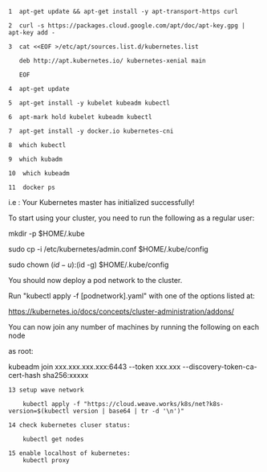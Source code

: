     1  apt-get update && apt-get install -y apt-transport-https curl

    2  curl -s https://packages.cloud.google.com/apt/doc/apt-key.gpg | apt-key add -

    3  cat <<EOF >/etc/apt/sources.list.d/kubernetes.list

       deb http://apt.kubernetes.io/ kubernetes-xenial main

       EOF

    4  apt-get update

    5  apt-get install -y kubelet kubeadm kubectl

    6  apt-mark hold kubelet kubeadm kubectl

    7  apt-get install -y docker.io kubernetes-cni

    8  which kubectl

    9  which kubadm

    10  which kubeadm

    11  docker ps

i.e :
Your Kubernetes master has initialized successfully!

To start using your cluster, you need to run the following as a regular user:

  mkdir -p $HOME/.kube

  sudo cp -i /etc/kubernetes/admin.conf $HOME/.kube/config

  sudo chown $(id -u):$(id -g) $HOME/.kube/config

You should now deploy a pod network to the cluster.

Run "kubectl apply -f [podnetwork].yaml" with one of the options listed at:

  https://kubernetes.io/docs/concepts/cluster-administration/addons/

You can now join any number of machines by running the following on each node

as root:

  kubeadm join xxx.xxx.xxx.xxx:6443 --token xxx.xxx --discovery-token-ca-cert-hash sha256:xxxxx

    13 setup wave network

        kubectl apply -f "https://cloud.weave.works/k8s/net?k8s-version=$(kubectl version | base64 | tr -d '\n')"

    14 check kubernetes cluser status:

        kubectl get nodes

    15 enable localhost of kubernetes:
        kubectl proxy
